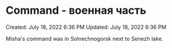 # Command - военная часть

Created: July 18, 2022 6:36 PM
Updated: July 18, 2022 6:36 PM

Misha's command was in Solnechnogorsk next to Senezh lake.